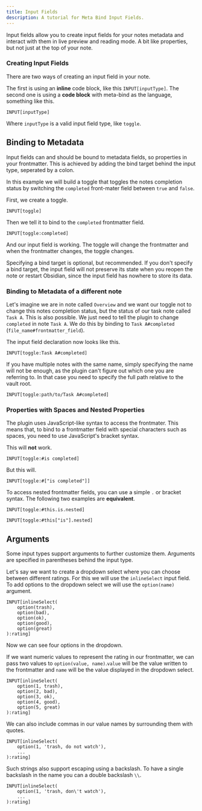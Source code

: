 ```yaml
---
title: Input Fields
description: A tutorial for Meta Bind Input Fields.
---
```


Input fields allow you to create input fields for your notes metadata and interact with them in live preview and reading mode.
A bit like properties, but not just at the top of your note.

### Creating Input Fields

There are two ways of creating an input field in your note.

The first is using an **inline** code block, like this `INPUT[inputType]`.
The second one is using a **code block** with meta-bind as the language, something like this.

```meta-bind
INPUT[inputType]
```

Where `inputType` is a valid input field type, like `toggle`.

## Binding to Metadata

Input fields can and should be bound to metadata fields, so properties in your frontmatter.
This is achieved by adding the bind target behind the input type, seperated by a colon.

In this example we will build a toggle that toggles the notes completion status by switching the `completed` front-mater field between `true` and `false`.

First, we create a toggle.

```meta-bind
INPUT[toggle]
```

Then we tell it to bind to the `completed` frontmatter field.

```meta-bind
INPUT[toggle:completed]
```

And our input field is working. The toggle will change the frontmatter and when the frontmatter changes, the toggle changes.

Specifying a bind target is optional, but recommended.
If you don't specify a bind target, the input field will not preserve its state when you reopen the note or restart Obsidian, since the input field has nowhere to store its data.

### Binding to Metadata of a different note

Let's imagine we are in note called `Overview` and we want our toggle not to change this notes completion status, but the status of our task note called `Task A`.
This is also possible. We just need to tell the plugin to change `completed` in note `Task A`. We do this by binding to `Task A#completed` (`file_name#frontmatter_field`).

The input field declaration now looks like this.

```meta-bind
INPUT[toggle:Task A#completed]
```

If you have multiple notes with the same name, simply specifying the name will not be enough, as the plugin can't figure out which one you are referring to.
In that case you need to specify the full path relative to the vault root.

```meta-bind
INPUT[toggle:path/to/Task A#completed]
```

### Properties with Spaces and Nested Properties

The plugin uses JavaScript-like syntax to access the frontmater. This means that, to bind to a frontmatter field with special characters such as spaces, you need to use JavaScript's bracket syntax.

This will **not** work.

```meta-bind
INPUT[toggle:#is completed]
```

But this will.

```meta-bind
INPUT[toggle:#["is completed"]]
```

To access nested frontmatter fields, you can use a simple `.` or bracket syntax. The following two examples are **equivalent**.

```meta-bind
INPUT[toggle:#this.is.nested]
```

```meta-bind
INPUT[toggle:#this["is"].nested]
```

## Arguments

Some input types support arguments to further customize them.
Arguments are specified in parentheses behind the input type.

Let's say we want to create a dropdown select where you can choose between different ratings. For this we will use the `inlineSelect` input field.
To add options to the dropdown select we will use the `option(name)` argument.

```meta-bind
INPUT[inlineSelect(
    option(trash),
    option(bad),
    option(ok),
    option(good),
    option(great)
):rating]
```

Now we can see four options in the dropdown.

If we want numeric values to represent the rating in our frontmatter, we can pass two values to `option(value, name)`.`value` will be the value written to the frontmatter and `name` will be the value displayed in the dropdown select.

```meta-bind
INPUT[inlineSelect(
    option(1, trash),
    option(2, bad),
    option(3, ok),
    option(4, good),
    option(5, great)
):rating]
```

We can also include commas in our value names by surrounding them with quotes.

```meta-bind
INPUT[inlineSelect(
    option(1, 'trash, do not watch'),
    ...
):rating]
```

Such strings also support escaping using a backslash. To have a single backslash in the name you can a double backslash `\\`.

```meta-bind
INPUT[inlineSelect(
    option(1, 'trash, don\'t watch'),
    ...
):rating]
```